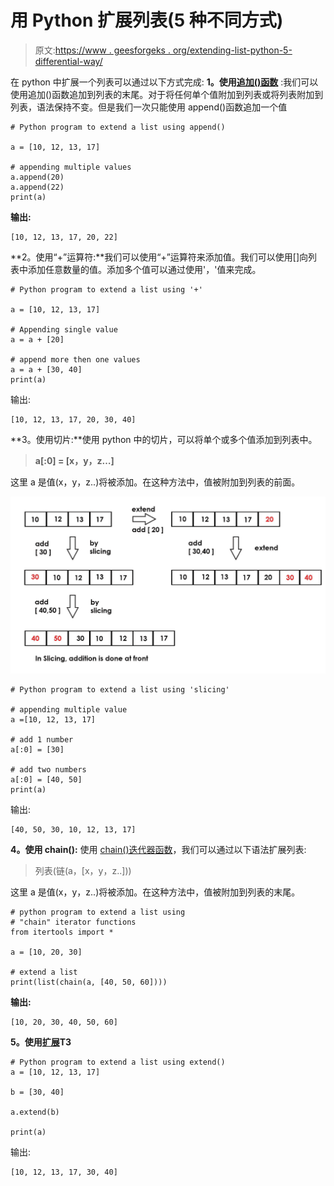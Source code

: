 # 用 Python 扩展列表(5 种不同方式)

> 原文:[https://www . geesforgeks . org/extending-list-python-5-differential-way/](https://www.geeksforgeeks.org/extending-list-python-5-different-ways/)

在 python 中扩展一个列表可以通过以下方式完成:
**1。使用[追加()函数](https://www.geeksforgeeks.org/list-methods-python/)** :我们可以使用追加()函数追加到列表的末尾。对于将任何单个值附加到列表或将列表附加到列表，语法保持不变。但是我们一次只能使用 append()函数追加一个值

```
# Python program to extend a list using append()

a = [10, 12, 13, 17] 

# appending multiple values
a.append(20)
a.append(22)
print(a)
```

**输出:**

```
[10, 12, 13, 17, 20, 22]

```

**2。使用“+”运算符:**我们可以使用“+”运算符来添加值。我们可以使用[]向列表中添加任意数量的值。添加多个值可以通过使用'，'值来完成。

```
# Python program to extend a list using '+' 

a = [10, 12, 13, 17] 

# Appending single value
a = a + [20]

# append more then one values
a = a + [30, 40]
print(a)
```

输出:

```
[10, 12, 13, 17, 20, 30, 40]

```

**3。使用切片:**使用 python 中的切片，可以将单个或多个值添加到列表中。

> **a[:0] = [x，y，z…]**

这里 a 是值(x，y，z..)将被添加。在这种方法中，值被附加到列表的前面。

![](img/3b60f3845ab7e23f8cc0dc4a7dd64c85.png)

```
# Python program to extend a list using 'slicing' 

# appending multiple value 
a =[10, 12, 13, 17] 

# add 1 number
a[:0] = [30]

# add two numbers
a[:0] = [40, 50]
print(a)
```

输出:

```
[40, 50, 30, 10, 12, 13, 17]

```

**4。使用 chain():** 使用 [chain()迭代器函数](https://www.geeksforgeeks.org/iterator-functions-in-python-set-1/)，我们可以通过以下语法扩展列表:

> 列表(链(a，[x，y，z..]))

这里 a 是值(x，y，z..)将被添加。在这种方法中，值被附加到列表的末尾。

```
# python program to extend a list using 
# "chain" iterator functions
from itertools import *

a = [10, 20, 30]

# extend a list
print(list(chain(a, [40, 50, 60])))
```

**输出:**

```
[10, 20, 30, 40, 50, 60]

```

**5。使用[扩展](https://www.geeksforgeeks.org/list-methods-python/)T3**

```
# Python program to extend a list using extend() 
a = [10, 12, 13, 17] 

b = [30, 40]

a.extend(b)

print(a)
```

输出:

```
[10, 12, 13, 17, 30, 40]

```